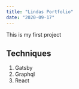 ```yaml
---
title: "Lindas Portfolio"
date: "2020-09-17"
---
```


This is my first project

## Techniques
1. Gatsby
2. Graphql
3. React

